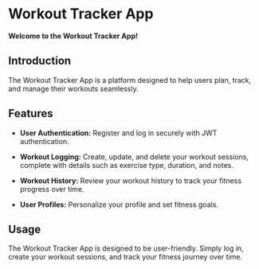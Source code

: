 # Workout Tracker App

**Welcome to the Workout Tracker App!**

## Introduction

The Workout Tracker App is a platform designed to help users plan, track, and manage their workouts seamlessly. 

## Features

- **User Authentication:** Register and log in securely with JWT authentication.

- **Workout Logging:** Create, update, and delete your workout sessions, complete with details such as exercise type, duration, and notes.

- **Workout History:** Review your workout history to track your fitness progress over time.

- **User Profiles:** Personalize your profile and set fitness goals.



## Usage

The Workout Tracker App is designed to be user-friendly. Simply log in, create your workout sessions, and track your fitness journey over time. 

